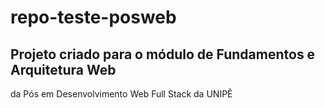 # repo-teste-posweb
## Projeto criado para o módulo de Fundamentos e Arquitetura Web
da Pós em Desenvolvimento Web Full Stack da UNIPÊ
